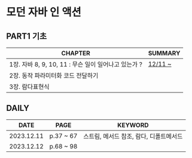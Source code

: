 # 모던 자바 인 액션

## PART1 기초
| **CHAPTER**                                  | **SUMMARY**  |
|------------------------------------------|--------------|
| 1장. 자바  8, 9, 10, 11 :  무슨 일이 일어나고 있는가 ? | [12/11 ~](https://github.com/crystalYoo99/java/blob/main/modern-java-in-action/chap01/Chapter1.md) |
| 2장. 동작 파라미터화 코드 전달하기                     |              |
| 3장. 람다표현식                                |              |

## DAILY
| **DATE**   | **PAGE**  | **KEYWORD** |
|------------|-----------|-------------|
| 2023.12.11 | p.37 ~ 67 | 스트림, 메서드 참조, 람다, 디폴트메서드 |
| 2023.12.12 | p.68 ~ 98 |             |